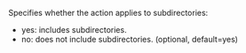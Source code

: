Specifies whether the action applies to subdirectories:

- yes: includes subdirectories.
- no: does not include subdirectories. (optional, default=yes)
